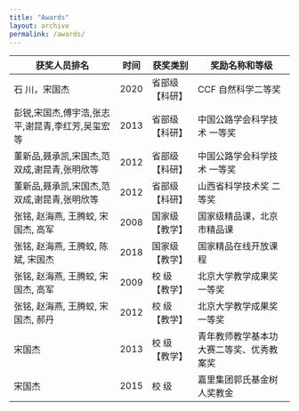 ```yaml
---
title: "Awards"
layout: archive
permalink: /awards/
---
```




| 获奖人员排名                                     | 时间 | 获奖类别       | 奖励名称和等级                            |
| ------------------------------------------------ | ---- | -------------- | ----------------------------------------- |
| 石 川，宋国杰                                     | 2020 | 省部级【科研】  | CCF 自然科学二等奖                        |
| 彭锐,宋国杰,傅宇浩,张志平,谢昆青,李红芳,吴玺宏等 | 2013 | 省部级【科研】 | 中国公路学会科学技术 一等奖 |
| 董新品,聂承凯,宋国杰,范双成,谢昆青,张明欣等      | 2012 | 省部级【科研】 | 中国公路学会科学技术 一等奖 |
| 董新品,聂承凯,宋国杰,范双成,谢昆青,张明欣等      | 2012 | 省部级【科研】 | 山西省科学技术奖   二等奖   |
| 张铭, 赵海燕, 王腾蛟, 宋国杰, 高军               | 2008 | 国家级【教学】 | 国家级精品课，北京市精品课                |
| 张铭, 赵海燕, 王腾蛟, 陈斌, 宋国杰               | 2018 | 国家级【教学】 | 国家精品在线开放课程                      |
| 张铭, 赵海燕, 王腾蛟, 宋国杰, 高军               | 2009 | 校 级【教学】  | 北京大学教学成果奖          一等奖        |
| 张铭, 赵海燕, 王腾蛟, 宋国杰, 郝丹               | 2012 | 校 级【教学】  | 北京大学教学成果奖          一等奖        |
| 宋国杰                                           | 2013 | 校 级【教学】  | 青年教师教学基本功大赛二等奖、优秀教案奖  |
| 宋国杰                                           | 2015 | 校 级          | 嘉里集团郭氏基金树人奖教金                |

